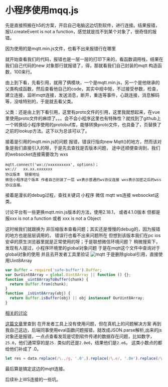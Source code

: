 # 小程序使用mqq.js

先是直接照搬在h5的方案，开启自己电脑这边切割软件，进行连接。结果报错，报U.createEvent  is not a function，感觉就是找不到某个对象了，很奇怪的报错。

因为使用的是mqtt.min.js文件，也看不出来报错行在哪里

就开始查看我们的代码，报错也是一层一层的打印下来的，看函数调用栈，结果在我们自己代码的new 对象那行就报错了，得，那就看我们自己封装的mqtt 构造函数，100来行。

由上到下看，先看引用，就用了俩模块，一个是mqtt.min.js，另一个是他继承的父类构成函数，然后查看他自己的code，其实中规中矩，不过接受参数，检查，建立连接，监听mqtt连接，发送消息，断开，重连等事件，心跳连接，消息解码等，没啥特别的，于是就去看父类。

父类：还是由上到下看引用，这里有proto文件的引用，这里我就想起来，在vue里使用proto文件的麻烦了。。。会不会小程序这里也有特殊性？就找到了github上一个转换给小程序使用的protobuf库，能够转换proto文件，也具备了，页替换了之前的lookup方法。这下以为总该可以了。

接着是引用的mqtt.min.js的问题
报错，错误行指向new Mqtt()的地方，然而该对象是我们直接引入的呀，于是先去查找是否版本问题，
途中还顺便查询到，我们的websocket连接需要改为 wxs
```
mqtt.connect('wx://xxxxxxxxxx', options)；
wx://   xx.xx.xxxxxxx
协议版本  链接地址
微信小程序这个版本 作者自己封装了一层 wx表示普通的ws协议连接 wxs表示加密之后的wss协议连接。
````

接着是漫长的debug过程，查找关键词 小程序 微信 mqtt ws连接 websocket这类。

讨论平台有一些更换mqtt.min.js版本的方法，使用2.18.1， 或者4.1.0版本
但都是报xxx is not a function 或者 xxx is not a Object

这时候我们就跟换为 非压缩版本查看问题；其实还是慢慢的debug的，因为报错的地方也是层层调用的，
错误行也看不出来问题所在 但想到该版本我们在pc ios 安卓的原生浏览器里就是正常使用的呀；于是联想微信环境问题？
稍微搜索下，发现有人提过，小程序环境里的global对象问题
于是在mqtt这个文件中查询对于global对象的使用
并且去开发者工具里验证
![mqtt](./mqtt.png)
于是删除global引用，直接使用Uint8Array
```js
var Buffer = require('safe-buffer').Buffer;
var OurUint8Array = global.Uint8Array || function () {};
function _uint8ArrayToBuffer(chunk) {
  return Buffer.from(chunk);
}
function _isUint8Array(obj) {
  return Buffer.isBuffer(obj) || obj instanceof OurUint8Array;
}

```
[相关的讨论](https://developers.weixin.qq.com/community/develop/doc/00082ca48ec8b00ecc3895ceb53c00?highLine=mqtt)

[这篇文章](https://segmentfault.com/q/1010000014721626)里查到 在开发者工具上没有使用问题，但在真机上的问题解决方案
再到我自己这边，后端同事使用eval函数问题报错，就改成JSON.parse解析,出来的js对象还是报错，一点点查看发现是切割软件传递的数据存在问题，比如数字，`25.0`，他们通常穿的是`25.` 类似的还是`2.0e6`，结果他们是`2.e6`。 这类小数点的都给他们补成了 .0。

```js
let res = data.replace(/\.,/g, '.0',).replace(/\.e/, '.0e').replace(/\.}/, '.0]').replace(/\.}/, '.0}')
```

最后算是搞定这边的mqtt连接。

后续补上WS连接的一些坑。

